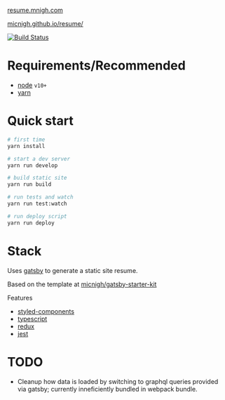 [resume.mnigh.com](http://resume.mnigh.com)

[micnigh.github.io/resume/](https://micnigh.github.io/resume/)

[![Build Status](https://travis-ci.org/micnigh/resume.svg?branch=master)](https://travis-ci.org/micnigh/resume)

# Requirements/Recommended

 - [node] `v10+`
 - [yarn]

# Quick start

```bash
# first time
yarn install

# start a dev server
yarn run develop

# build static site
yarn run build

# run tests and watch
yarn run test:watch

# run deploy script
yarn run deploy

```

# Stack

Uses [gatsby] to generate a static site resume.

Based on the template at [micnigh/gatsby-starter-kit]

Features

 - [styled-components]
 - [typescript]
 - [redux]
 - [jest]

# TODO

 - Cleanup how data is loaded by switching to graphql queries provided via gatsby; currently inneficiently bundled in webpack bundle.



[node]: http://nodejs.org/en/
[docker]: http://www.docker.com/
[puppeteer]: http://github.com/GoogleChrome/puppeteer
[gatsby]: http://gatsbyjs.org
[styled-components]: http://styled-components.com
[typescript]: http://typescriptlang.org
[redux]: http://redux.js.org
[jest]: http://facebook.github.io/jest
[gatsby-start-default]: http://github.com/gatsbyjs/gatsby-starter-default
[micnigh/gatsby-starter-kit]: https://github.com/micnigh/gatsby-starter-kit
[yarn]: https://yarnpkg.com